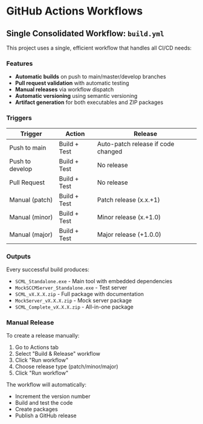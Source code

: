 # GitHub Actions Workflows

## Single Consolidated Workflow: `build.yml`

This project uses a single, efficient workflow that handles all CI/CD needs:

### Features
- **Automatic builds** on push to main/master/develop branches
- **Pull request validation** with automatic testing
- **Manual releases** via workflow dispatch
- **Automatic versioning** using semantic versioning
- **Artifact generation** for both executables and ZIP packages

### Triggers

| Trigger | Action | Release |
|---------|--------|---------|
| Push to main | Build + Test | Auto-patch release if code changed |
| Push to develop | Build + Test | No release |
| Pull Request | Build + Test | No release |
| Manual (patch) | Build + Test | Patch release (x.x.+1) |
| Manual (minor) | Build + Test | Minor release (x.+1.0) |
| Manual (major) | Build + Test | Major release (+1.0.0) |

### Outputs

Every successful build produces:
- `SCML_Standalone.exe` - Main tool with embedded dependencies
- `MockSCCMServer_Standalone.exe` - Test server
- `SCML_vX.X.X.zip` - Full package with documentation
- `MockServer_vX.X.X.zip` - Mock server package
- `SCML_Complete_vX.X.X.zip` - All-in-one package

### Manual Release

To create a release manually:
1. Go to Actions tab
2. Select "Build & Release" workflow
3. Click "Run workflow"
4. Choose release type (patch/minor/major)
5. Click "Run workflow"

The workflow will automatically:
- Increment the version number
- Build and test the code
- Create packages
- Publish a GitHub release